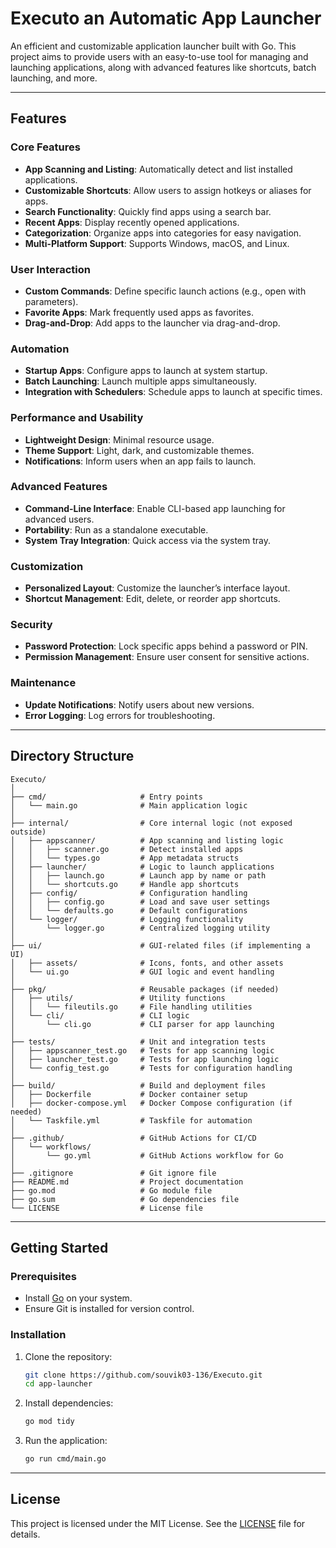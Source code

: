 # Executo an Automatic App Launcher

An efficient and customizable application launcher built with Go. This project aims to provide users with an easy-to-use tool for managing and launching applications, along with advanced features like shortcuts, batch launching, and more.

---

## Features

### Core Features
- **App Scanning and Listing**: Automatically detect and list installed applications.
- **Customizable Shortcuts**: Allow users to assign hotkeys or aliases for apps.
- **Search Functionality**: Quickly find apps using a search bar.
- **Recent Apps**: Display recently opened applications.
- **Categorization**: Organize apps into categories for easy navigation.
- **Multi-Platform Support**: Supports Windows, macOS, and Linux.

### User Interaction
- **Custom Commands**: Define specific launch actions (e.g., open with parameters).
- **Favorite Apps**: Mark frequently used apps as favorites.
- **Drag-and-Drop**: Add apps to the launcher via drag-and-drop.

### Automation
- **Startup Apps**: Configure apps to launch at system startup.
- **Batch Launching**: Launch multiple apps simultaneously.
- **Integration with Schedulers**: Schedule apps to launch at specific times.

### Performance and Usability
- **Lightweight Design**: Minimal resource usage.
- **Theme Support**: Light, dark, and customizable themes.
- **Notifications**: Inform users when an app fails to launch.

### Advanced Features
- **Command-Line Interface**: Enable CLI-based app launching for advanced users.
- **Portability**: Run as a standalone executable.
- **System Tray Integration**: Quick access via the system tray.

### Customization
- **Personalized Layout**: Customize the launcher’s interface layout.
- **Shortcut Management**: Edit, delete, or reorder app shortcuts.

### Security
- **Password Protection**: Lock specific apps behind a password or PIN.
- **Permission Management**: Ensure user consent for sensitive actions.

### Maintenance
- **Update Notifications**: Notify users about new versions.
- **Error Logging**: Log errors for troubleshooting.

---

## Directory Structure

```
Executo/
│
├── cmd/                     # Entry points
│   └── main.go              # Main application logic
│
├── internal/                # Core internal logic (not exposed outside)
│   ├── appscanner/          # App scanning and listing logic
│   │   ├── scanner.go       # Detect installed apps
│   │   └── types.go         # App metadata structs
│   ├── launcher/            # Logic to launch applications
│   │   ├── launch.go        # Launch app by name or path
│   │   └── shortcuts.go     # Handle app shortcuts
│   ├── config/              # Configuration handling
│   │   ├── config.go        # Load and save user settings
│   │   └── defaults.go      # Default configurations
│   └── logger/              # Logging functionality
│       └── logger.go        # Centralized logging utility
│
├── ui/                      # GUI-related files (if implementing a UI)
│   ├── assets/              # Icons, fonts, and other assets
│   └── ui.go                # GUI logic and event handling
│
├── pkg/                     # Reusable packages (if needed)
│   ├── utils/               # Utility functions
│   │   └── fileutils.go     # File handling utilities
│   └── cli/                 # CLI logic
│       └── cli.go           # CLI parser for app launching
│
├── tests/                   # Unit and integration tests
│   ├── appscanner_test.go   # Tests for app scanning logic
│   ├── launcher_test.go     # Tests for app launching logic
│   └── config_test.go       # Tests for configuration handling
│
├── build/                   # Build and deployment files
│   ├── Dockerfile           # Docker container setup
│   ├── docker-compose.yml   # Docker Compose configuration (if needed)
│   └── Taskfile.yml         # Taskfile for automation
│
├── .github/                 # GitHub Actions for CI/CD
│   └── workflows/
│       └── go.yml           # GitHub Actions workflow for Go
│
├── .gitignore               # Git ignore file
├── README.md                # Project documentation
├── go.mod                   # Go module file
├── go.sum                   # Go dependencies file
└── LICENSE                  # License file
```

---

## Getting Started

### Prerequisites
- Install [Go](https://go.dev/) on your system.
- Ensure Git is installed for version control.

### Installation
1. Clone the repository:
   ```bash
   git clone https://github.com/souvik03-136/Executo.git
   cd app-launcher
   ```
2. Install dependencies:
   ```bash
   go mod tidy
   ```
3. Run the application:
   ```bash
   go run cmd/main.go
   ```

---

## License

This project is licensed under the MIT License. See the [LICENSE](LICENSE) file for details.
